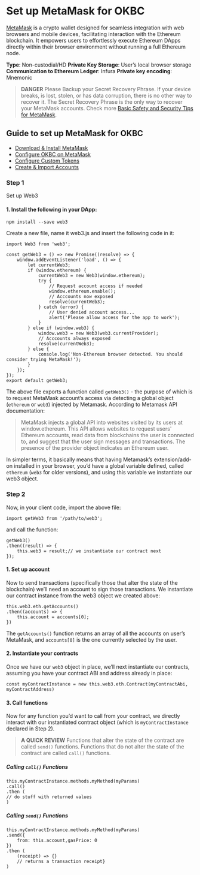 # Set up MetaMask for OKBC
[MetaMask](https://metamask.io/ "MetaMask") is a crypto wallet designed for seamless integration with web browsers and mobile devices, facilitating interaction with the Ethereum blockchain. It empowers users to effortlessly execute Ethereum DApps directly within their browser environment without running a full Ethereum node.

**Type**: Non-custodial/HD
**Private Key Storage**: User’s local browser storage
**Communication to Ethereum Ledger**: Infura
**Private key encoding**: Mnemonic

> **DANGER**
Please Backup your Secret Recovery Phrase. If your device breaks, is lost, stolen, or has data corruption, there is no other way to recover it. The Secret Recovery Phrase is the only way to recover your MetaMask accounts. Check more [Basic Safety and Security Tips for MetaMask](https://metamask.zendesk.com/hc/en-us/articles/360015489591-Basic-Safety-and-Security-Tips-for-MetaMask "Basic Safety and Security Tips for MetaMask").

## Guide to set up MetaMask for OKBC
- [Download & Install MetaMask](/dev/build-dapps/build-on-okbc/wallet/metamask/overview.html)
- [Configure OKBC on MetaMask](/dev/build-dapps/build-on-okbc/wallet/metamask/add-okbc-to-metamask.html)
- [Configure Custom Tokens](/dev/build-dapps/build-on-okbc/wallet/metamask/configure-custom-tokens.html)
- [Create & Import Accounts](/dev/build-dapps/build-on-okbc/wallet/metamask/create-and-import-accounts.hmtl)

### Step 1
 Set up Web3
#### 1. Install the following in your DApp:

    npm install --save web3
Create a new file, name it web3.js and insert the following code in it:

    import Web3 from 'web3';
    
    const getWeb3 = () => new Promise((resolve) => {
        window.addEventListener('load', () => {
            let currentWeb3;
            if (window.ethereum) {
                currentWeb3 = new Web3(window.ethereum);
                try {
                    // Request account access if needed
                    window.ethereum.enable();
                    // Acccounts now exposed
                    resolve(currentWeb3);
                } catch (error) {
                    // User denied account access...
                    alert('Please allow access for the app to work');
                }
            } else if (window.web3) {
                window.web3 = new Web3(web3.currentProvider);
                // Acccounts always exposed
                resolve(currentWeb3);
            } else {
                console.log('Non-Ethereum browser detected. You should consider trying MetaMask!');
            }
        });
    });
    export default getWeb3;
The above file exports a function called `getWeb3()` - the purpose of which is to request MetaMask account’s access via detecting a global object (`ethereum` or `web3`) injected by Metamask.
According to Metamask API documentation:
> MetaMask injects a global API into websites visited by its users at window.ethereum. This API allows websites to request users' Ethereum accounts, read data from blockchains the user is connected to, and suggest that the user sign messages and transactions. The presence of the provider object indicates an Ethereum user.

In simpler terms, it basically means that having Metamask’s extension/add-on installed in your browser, you’d have a global variable defined, called `ethereum` (`web3` for older versions), and using this variable we instantiate our web3 object.

### Step 2
Now, in your client code, import the above file:

    import getWeb3 from '/path/to/web3';
and call the function:

    getWeb3()
    .then((result) => {
        this.web3 = result;// we instantiate our contract next
    });

#### 1. Set up account
Now to send transactions (specifically those that alter the state of the blockchain) we’ll need an account to sign those transactions. We instantiate our contract instance from the web3 object we created above:

    this.web3.eth.getAccounts()
    .then((accounts) => {
        this.account = accounts[0];
    })
The `getAccounts()` function returns an array of all the accounts on user’s MetaMask, and `accounts[0]` is the one currently selected by the user.

#### 2. Instantiate your contracts
Once we have our `web3` object in place, we’ll next instantiate our contracts, assuming you have your contract ABI and address already in place:

    const myContractInstance = new this.web3.eth.Contract(myContractAbi, myContractAddress)

#### 3. Call functions
Now for any function you’d want to call from your contract, we directly interact with our instantiated contract object (which is `myContractInstance` declared in Step 2).
> **A QUICK REVIEW**
Functions that alter the state of the contract are called `send()` functions. Functions that do not alter the state of the contract are called `call()` functions.

##### Calling `call()` Functions
    this.myContractInstance.methods.myMethod(myParams)
    .call()
    .then (
    // do stuff with returned values
    )

##### Calling `send()` Functions
    this.myContractInstance.methods.myMethod(myParams)
    .send({
        from: this.account,gasPrice: 0
    })
    .then (
        (receipt) => {}
        // returns a transaction receipt}
    )
